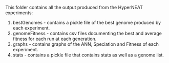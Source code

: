 This folder contains all the output produced from the HyperNEAT experiments:

1) bestGenomes - contains a pickle file of the best genome produced by each experiment.
2) genomeFitness - contains csv files documenting the best and average fitness for each run at each generation.
3) graphs - contains graphs of the ANN, Speciation and Fitness of each experiment.
4) stats - contains a pickle file that contains stats as well as a genome list.